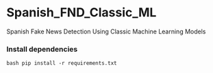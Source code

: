 # Spanish_FND_Classic_ML
Spanish Fake News Detection Using Classic Machine Learning Models

### Install dependencies
```bash pip install -r requirements.txt```
